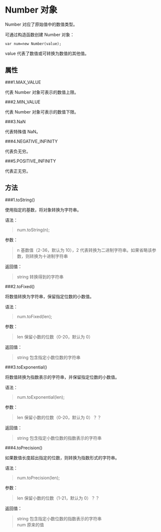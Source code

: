 Number 对象
=========

Number 对应了原始值中的数值类型。

可通过构造函数创建 Number 对象：

	var num=new Number(value);

value 代表了数值或可转换为数值的其他值。

属性
----

###1.MAX_VALUE

代表 Number 对象可表示的数值上限。

###2.MIN_VALUE

代表 Number 对象可表示的数值下限。

###3.NaN

代表特殊值 NaN。

###4.NEGATIVE_INFINITY

代表负无穷。

###5.POSITIVE_INFINITY

代表正无穷。

方法
----

###1.toString()

使用指定的基数，将对象转换为字符串。

语法：
>num.toString(n);

参数：
>n 基数值（2-36，默认为 10），2 代表转换为二进制字符串。如果省略该参数，则转换为十进制字符串

返回值：
>string 转换得到的字符串

###2.toFixed()

将数值转换为字符串，保留指定位数的小数值。

语法：
>num.toFixed(len);

参数：
>len 保留小数的位数（0-20，默认为 0）

返回值：
>string 包含指定小数位数的字符串

###3.toExponential()

将数值转换为指数表示的字符串，并保留指定位数的小数值。

语法：
>num.toExponential(len);

参数：
>len 保留小数的位数（0-20，默认为 0）？？

返回值：
>string 包含指定小数位数的指数表示的字符串

###4.toPrecision()

如果数值长度超出指定的位数，则转换为指数形式的字符串。

语法：
>num.toPrecision(len);

参数：
>len 保留小数的位数（1-21，默认为 0）？？

返回值：
>string 包含指定小数位数的指数表示的字符串  
>num 原来的值